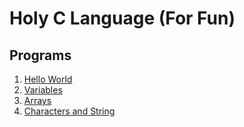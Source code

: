 # Holy C Language (For Fun)

## Programs 

1. [Hello World](./hello_word/hello_world.HC)
2. [Variables](./variables/variables.HC)
3. [Arrays](./arrays/arrays.HC)
4. [Characters and String](./char_string/char_string.HC)
